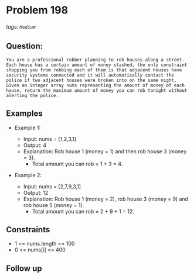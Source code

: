 # Problem 198
###### tags: `Medium`

## Question:
```
You are a professional robber planning to rob houses along a street. Each house has a certain amount of money stashed, the only constraint stopping you from robbing each of them is that adjacent houses have security systems connected and it will automatically contact the police if two adjacent houses were broken into on the same night.
Given an integer array nums representing the amount of money of each house, return the maximum amount of money you can rob tonight without alerting the police.
```

## Examples
* Example 1:
	* Input: nums = [1,2,3,1]
	* Output: 4
	* Explanation: Rob house 1 (money = 1) and then rob house 3 (money = 3).
		* Total amount you can rob = 1 + 3 = 4.

* Example 2:
	* Input: nums = [2,7,9,3,1]
	* Output: 12
	* Explanation: Rob house 1 (money = 2), rob house 3 (money = 9) and rob house 5 (money = 1).
		* Total amount you can rob = 2 + 9 + 1 = 12.

## Constraints
* 1 <= nums.length <= 100
* 0 <= nums[i] <= 400

## Follow up

